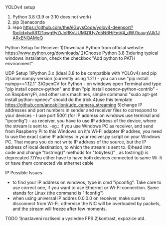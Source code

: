 YOLOv4 setup
1) Python 3.8 (3.9 or 3.10 does not work)
2) pip
3)anaconda 
4) repo https://github.com/theAIGuysCode/yolov4-deepsort?fbclid=IwAR121owg9yZiJoRKvUUMQ1Uy7e5N6HjEmV4_dW7IcaugVJk1JARxENQAMqQ


Python Setup for Receiver
1)Download Python from official website: https://www.python.org/downloads/
2)Choose Python 3.8
3)during typical windows installation, check the checkbox "Add python to PATH environment"


UDP Setup
1)Python 3.x (ideal 3.8 to be compatible with YOLOv4) and pip
2)same numpy version (currently using 1.21) - you can use "pip install numpy==1.12.1"
3)OpenCV for Python
    - on windows open Terminal and type "pip install opencv-python" and then "pip install opencv-python-contrib"
    - on RaspberryPi, and other unix machines, simple command "sudo apt-get install python-opnecv" should do the trick
4)use this template https://github.com/ancabilloni/udp_camera_streaming
5)change IP addresses and port numbers in sender and receiver files to correspond to your devices
    - I use port 5001 (for IP address on windows use terminal and "ipconfig")
    - as receiver, you have to use IP address of the device, where the stream is sent to.
        -eg.: If you use Windows PC as receiver, and send from Raspberry Pi to this Windows on it's Wi-Fi adapter IP addres, you need to use the exact same IP address in your reciver.py script on your Windows PC. That means you do not write IP address of the source, but the IP address of local destination, to which the stream is sent to.
6)head into code and change "tostring()" methods for "tobytes()" , as tostring() is deprecated
7)You either have to have both devices connected to same Wi-fi or have them connected via ethernet cable

IP Possible Issues
- to find your IP address on windwos, type in cmd "ipconfig". Take care to use correct one, if you want to use Ethernet or Wi-Fi connection. Same stands for Linux (the command is "ifconfig")
- when using universal IP addres 0.0.0.0 on receiver, make sure to disconnect from Wi-Fi, othervise the NIC will be overloaded by packets, and the stream will freeze after few moments.
    


TODO
1)nastaveni rozliseni a vysledne FPS
2)kontrast, expozice atd.